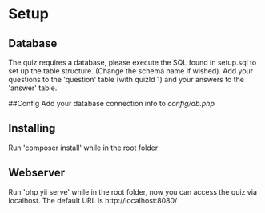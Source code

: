 # Setup

## Database
The quiz requires a database, please execute the SQL found in setup.sql to set up the table structure. (Change the schema name if wished).
Add your questions to the 'question' table (with quizId 1) and your answers to the 'answer' table.

##Config
Add your database connection info to _config/db.php_

## Installing
Run 'composer install' while in the root folder

## Webserver
Run 'php yii serve' while in the root folder, now you can access the quiz via localhost. 
The default URL is http://localhost:8080/ 
